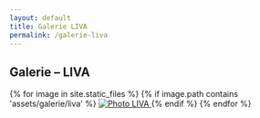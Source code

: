 ```yaml
---
layout: default
title: Galerie LIVA
permalink: /galerie-liva
---
```


<section class="p-6">
  <h2 class="text-2xl font-bold mb-4">Galerie – LIVA</h2>
  <div class="grid grid-cols-2 sm:grid-cols-3 md:grid-cols-4 gap-4">
    {% for image in site.static_files %}
      {% if image.path contains 'assets/galerie/liva' %}
        <a href="{{ site.baseurl }}{{ image.path }}" data-lightbox="liva" data-title="LIVA">
          <img src="{{ site.baseurl }}{{ image.path }}" alt="Photo LIVA" class="rounded shadow">
        </a>
      {% endif %}
    {% endfor %}
  </div>
</section>
